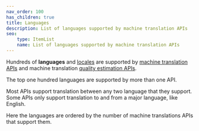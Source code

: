 ```yaml
---
nav_order: 100
has_children: true
title: Languages
description: List of languages supported by machine translation APIs
seo:
    type: ItemList
    name: List of languages supported by machine translation APIs
---
```


Hundreds of **languages** and [locales](/locale) are supported by [machine translation APIs](/apis) and machine translation [quality estimation APIs](/quality-estimation).

The top one hundred languages are supported by more than one API.

Most APIs support translation between any two language that they support.
Some APIs only support translation to and from a major language, like English.

Here the languages are ordered by the number of machine translations APIs that support them.
